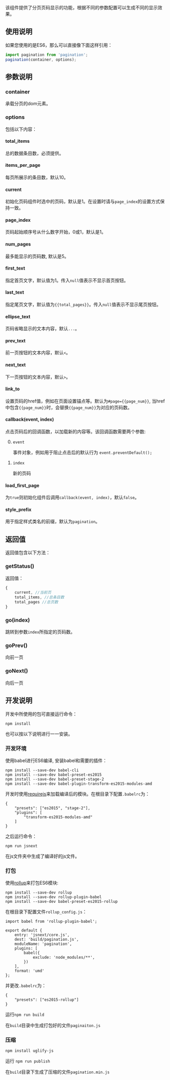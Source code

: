 
该组件提供了分页页码显示的功能，根据不同的参数配置可以生成不同的显示效果。

## 使用说明

如果您使用的是ES6，那么可以直接像下面这样引用：

```js
import pagination from 'pagination'; 
pagination(container, options);
```

## 参数说明

### container

承载分页的dom元素。

### options

包括以下内容：

#### total_items

总的数据条目数，必须提供。

#### items_per_page

每页所展示的条目数，默认10。

#### current

初始化页码组件时选中的页码，默认是1。在设置时请与`page_index`的设置方式保持一致。

#### page_index

页码起始顺序号从什么数字开始，0或1，默认是1。

#### num_pages

最多能显示的页码数, 默认是5。

#### first_text

指定首页文字，默认值为1。传入`null`值表示不显示首页按钮。

#### last_text

指定尾页文字，默认值为`{{total_pages}}`。传入`null`值表示不显示尾页按钮。

#### ellipse_text

页码省略显示的文本内容，默认`...`。

#### prev_text

前一页按钮的文本内容，默认`<`。

#### next_text

下一页按钮的文本内容，默认`>`。

#### link_to

设置页码的href值，例如在页面设置锚点等。默认为`#page={{page_num}}`, 当href中包含`{{page_num}}`时，会替换`{{page_num}}`为对应的页码数。

#### callback(event, index)

点击页码后的回调函数，以加载新的内容等。该回调函数需要两个参数:

0. `event`
    
    事件对象，例如用于阻止点击后的默认行为 `event.preventDefault();`

0. `index`

    新的页码

#### load_first_page

为`true`则初始化组件后调用`callback(event, index)`，默认`false`。

#### style_prefix

用于指定样式类名的前缀，默认为`pagination`。

## 返回值

返回值包含以下方法：

### getStatus()

返回值：

```js
{
    current, //当前页
    total_items, //总条目数
    total_pages //总页数
}
```

### go(index)

跳转到参数`index`所指定的页码数。

### goPrev()

向前一页

### goNext()

向后一页

## 开发说明

开发中所使用的包可直接运行命令：
```
npm install
```
也可以按以下说明进行一一安装。

### 开发环境

使用babel进行ES6编译, 安装babel和需要的插件：
```
npm install --save-dev babel-cli
npm install --save-dev babel-preset-es2015
npm install --save-dev babel-preset-stage-2
npm install --save-dev babel-plugin-transform-es2015-modules-amd
```
开发时使用[requirejs](https://github.com/requirejs/requirejs)来加载编译后的模块。在根目录下配置`.babelrc`为：
```
{
    "presets": ["es2015", "stage-2"],
    "plugins": [
        "transform-es2015-modules-amd"
    ]
}
```
之后运行命令：
```
npm run jsnext
```
在js文件夹中生成了编译好的js文件。

### 打包
使用[rollup](https://github.com/rollup/rollup)来打包ES6模块:
```
npm install --save-dev rollup
npm install --save-dev rollup-plugin-babel
npm install --save-dev babel-preset-es2015-rollup
```
在根目录下配置文件`rollup_config.js`：
```
import babel from 'rollup-plugin-babel';

export default {
    entry: 'jsnext/core.js',
    dest: 'build/pagination.js',
    moduleName: 'pagination',
    plugins: [
        babel({
            exclude: 'node_modules/**',
        })
    ],
    format: 'umd'
};
```
并更改`.babelrc`为：
```
{
    "presets": ["es2015-rollup"]
}
```
运行`npm run build`

在`build`目录中生成打包好的文件`paginaiton.js`

### 压缩
```
npm install uglify-js
```
运行 `npm run publish`

在`build`目录下生成了压缩的文件`pagination.min.js`



